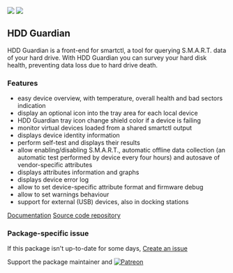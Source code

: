 ﻿[![](https://img.shields.io/chocolatey/v/hddguardian?color=green&label=hddguardian)](https://chocolatey.org/packages/hddguardian) [![](https://img.shields.io/chocolatey/dt/hddguardian)](https://chocolatey.org/packages/hddguardian)

## HDD Guardian

HDD Guardian is a front-end for smartctl, a tool for querying S.M.A.R.T. data of your hard drive. With HDD Guardian you can survey your hard disk health, preventing data loss due to hard drive death.

### Features
* easy device overview, with temperature, overall health and bad sectors indication
* display an optional icon into the tray area for each local device
* HDD Guardian tray icon change shield color if a device is failing
* monitor virtual devices loaded from a shared smartctl output
* displays device identity information
* perform self-test and displays their results
* allow enabling/disabling S.M.A.R.T., automatic offline data collection (an automatic test performed by device every four hours) and autosave of vendor-specific attributes
* displays attributes information and graphs
* displays device error log
* allow to set device-specific attribute format and firmware debug
* allow to set warnings behaviour
* support for external (USB) devices, also in docking stations

[Documentation](http://hddguardian.codeplex.com/documentation)
[Source code repository](http://hddguardian.codeplex.com/SourceControl/latest)

### Package-specific issue
If this package isn't up-to-date for some days, [Create an issue](https://github.com/tunisiano187/Chocolatey-packages/issues/new/choose)

Support the package maintainer and [![Patreon](https://cdn.jsdelivr.net/gh/tunisiano187/Chocolatey-packages@d15c4e19c709e7148588d4523ffc6dd3cd3c7e5e/icons/patreon.png)](https://www.patreon.com/tunisiano)

